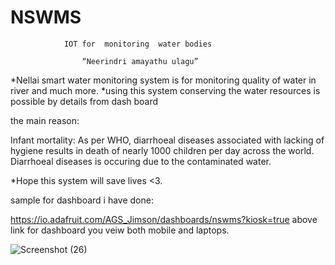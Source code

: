 # NSWMS
                IOT for  monitoring  water bodies

                    “Neerindri amayathu ulagu”
*Nellai smart water monitoring system is for monitoring  quality of water in river and much more.
*using this system  conserving the water resources is possible by details from dash board

the main reason:

Infant mortality: As per WHO, diarrhoeal diseases associated with 
lacking of hygiene results in death of nearly 1000 children per day across the world.
Diarrhoeal diseases is occuring due to the contaminated water.

*Hope this system will save lives <3.



sample for  dashboard i have done:

https://io.adafruit.com/AGS_Jimson/dashboards/nswms?kiosk=true
above link for dashboard you veiw both mobile and laptops.

![Screenshot (26)](https://user-images.githubusercontent.com/99163376/165548692-51f49230-2f06-421f-9d04-5b41cf62ac95.png)

